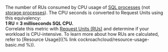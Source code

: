 The number of RUs consumed by CPU usage of <a href="https://www.cockroachlabs.com/docs/cockroachcloud/architecture#architecture">SQL processes</a> (not <a href="https://www.cockroachlabs.com/docs/cockroachcloud/architecture#architecture">storage processes</a>). The CPU seconds is converted to Request Units using this equivalency:
<br>
<b>1 RU = 3 milliseconds SQL CPU.</b>
<br>
Correlate this metric with <a href="#tenant.consumption.request_units">Request Units (RUs)</a> and determine if your workload is CPU-intensive. To learn more about how RUs are calculated, refer to [Resource Usage]({% link cockroachcloud/resource-usage-basic.md %}).